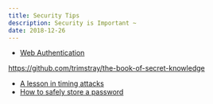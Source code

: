 ```yaml
---
title: Security Tips
description: Security is Important ~
date: 2018-12-26
---
```


* [Web Authentication](https://github.com/w3c/webauthn)

https://github.com/trimstray/the-book-of-secret-knowledge

* [A lesson in timing attacks](https://codahale.com/a-lesson-in-timing-attacks)
* [How to safely store a password](https://codahale.com/how-to-safely-store-a-password)

